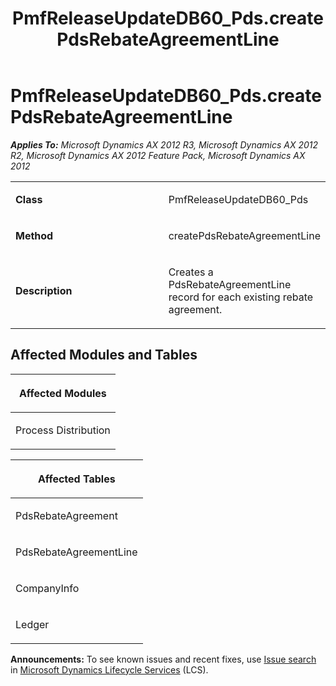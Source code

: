 ﻿---
title: PmfReleaseUpdateDB60_Pds.createPdsRebateAgreementLine
TOCTitle: PmfReleaseUpdateDB60_Pds.createPdsRebateAgreementLine
ms:assetid: 25a4d6b3-11c9-8162-8a06-3425ed26019e
ms:mtpsurl: https://msdn.microsoft.com/en-us/library/JJ685020(v=AX.60)
ms:contentKeyID: 49707220
ms.date: 05/18/2015
mtps_version: v=AX.60
---

# PmfReleaseUpdateDB60\_Pds.createPdsRebateAgreementLine 


_**Applies To:** Microsoft Dynamics AX 2012 R3, Microsoft Dynamics AX 2012 R2, Microsoft Dynamics AX 2012 Feature Pack, Microsoft Dynamics AX 2012_

<table>
<colgroup>
<col style="width: 50%" />
<col style="width: 50%" />
</colgroup>
<tbody>
<tr class="odd">
<td><p><strong>Class</strong></p></td>
<td><p>PmfReleaseUpdateDB60_Pds</p></td>
</tr>
<tr class="even">
<td><p><strong>Method</strong></p></td>
<td><p>createPdsRebateAgreementLine</p></td>
</tr>
<tr class="odd">
<td><p><strong>Description</strong></p></td>
<td><p>Creates a PdsRebateAgreementLine record for each existing rebate agreement.</p></td>
</tr>
</tbody>
</table>


## Affected Modules and Tables

<table>
<colgroup>
<col style="width: 100%" />
</colgroup>
<thead>
<tr class="header">
<th><p>Affected Modules</p></th>
</tr>
</thead>
<tbody>
<tr class="odd">
<td><p>Process Distribution</p></td>
</tr>
</tbody>
</table>


<table>
<colgroup>
<col style="width: 100%" />
</colgroup>
<thead>
<tr class="header">
<th><p>Affected Tables</p></th>
</tr>
</thead>
<tbody>
<tr class="odd">
<td><p>PdsRebateAgreement</p></td>
</tr>
<tr class="even">
<td><p>PdsRebateAgreementLine</p></td>
</tr>
<tr class="odd">
<td><p>CompanyInfo</p></td>
</tr>
<tr class="even">
<td><p>Ledger</p></td>
</tr>
</tbody>
</table>

  
**Announcements:** To see known issues and recent fixes, use [Issue search](http://go.microsoft.com/fwlink/?linkid=389258) in [Microsoft Dynamics Lifecycle Services](http://go.microsoft.com/fwlink/?linkid=306505) (LCS).

